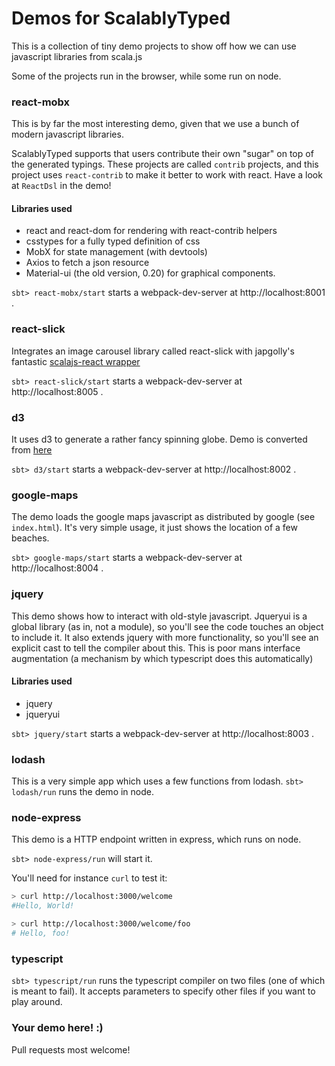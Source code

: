 # Demos for ScalablyTyped

This is a collection of tiny demo projects to show off how we can use javascript libraries from scala.js

Some of the projects run in the browser, while some run on node.

### react-mobx
This is by far the most interesting demo, given that we use a bunch of modern javascript libraries.

ScalablyTyped supports that users contribute their own "sugar" on top
 of the generated typings. These projects are called `contrib` projects, 
 and this project uses `react-contrib` to make it better to work with react.
Have a look at `ReactDsl` in the demo! 
 
#### Libraries used

- react and react-dom for rendering with react-contrib helpers
- csstypes for a fully typed definition of css
- MobX for state management (with devtools)
- Axios to fetch a json resource
- Material-ui (the old version, 0.20) for graphical components.

`sbt> react-mobx/start` starts a webpack-dev-server at http://localhost:8001 .

### react-slick
Integrates an image carousel library called react-slick with japgolly's
fantastic [scalajs-react wrapper](https://github.com/japgolly/scalajs-react)

`sbt> react-slick/start` starts a webpack-dev-server at http://localhost:8005 .

### d3 
It uses d3 to generate a rather fancy spinning globe. Demo is converted from [here](https://bl.ocks.org/animateddata/1f6522d3fcec29c01e7f4a5894e1fd94)

`sbt> d3/start` starts a webpack-dev-server at http://localhost:8002 .

### google-maps
The demo loads the google maps javascript as distributed by google (see `index.html`).
It's very simple usage, it just shows the location of a few beaches.

`sbt> google-maps/start` starts a webpack-dev-server at http://localhost:8004 .

### jquery
This demo shows how to interact with old-style javascript.
Jqueryui is a global library (as in, not a module), so you'll see the code touches an object to include it.
It also extends jquery with more functionality, so you'll see an explicit cast to tell the compiler about this. 
This is poor mans interface augmentation (a mechanism by which typescript does this automatically)

#### Libraries used

- jquery
- jqueryui

`sbt> jquery/start` starts a webpack-dev-server at http://localhost:8003 .

### lodash
This is a very simple app which uses a few functions from lodash.
`sbt> lodash/run` runs the demo in node.

### node-express
This demo is a HTTP endpoint written in express, which runs on node. 

`sbt> node-express/run` will start it.

You'll need for instance `curl` to test it:
```bash
> curl http://localhost:3000/welcome
#Hello, World!

> curl http://localhost:3000/welcome/foo
# Hello, foo!
```

### typescript

`sbt> typescript/run` runs the typescript compiler on two files (one of which is meant to fail).
It accepts parameters to specify other files if you want to play around.

### Your demo here! :)
Pull requests most welcome!
